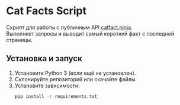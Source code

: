 # Cat Facts Script

Скрипт для работы с публичным API [catfact.ninja](https://catfact.ninja/).  
Выполняет запросы и выводит самый короткий факт с последней страницы.

## Установка и запуск

1. Установите Python 3 (если ещё не установлен).
2. Склонируйте репозиторий или скачайте файлы.
3. Установите зависимости:
   ```bash
   pip install -r requirements.txt

